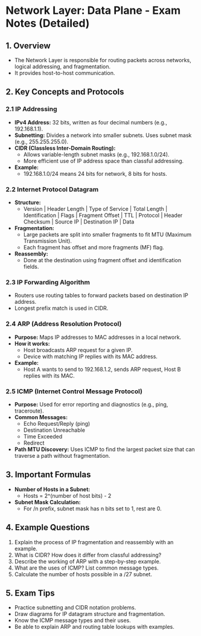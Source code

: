# Network Layer: Data Plane - Exam Notes (Detailed)

## 1. Overview
- The Network Layer is responsible for routing packets across networks, logical addressing, and fragmentation.
- It provides host-to-host communication.

## 2. Key Concepts and Protocols

### 2.1 IP Addressing
- **IPv4 Address:** 32 bits, written as four decimal numbers (e.g., 192.168.1.1).
- **Subnetting:** Divides a network into smaller subnets. Uses subnet mask (e.g., 255.255.255.0).
- **CIDR (Classless Inter-Domain Routing):**
  - Allows variable-length subnet masks (e.g., 192.168.1.0/24).
  - More efficient use of IP address space than classful addressing.
- **Example:**
  - 192.168.1.0/24 means 24 bits for network, 8 bits for hosts.

### 2.2 Internet Protocol Datagram
- **Structure:**
  - Version | Header Length | Type of Service | Total Length | Identification | Flags | Fragment Offset | TTL | Protocol | Header Checksum | Source IP | Destination IP | Data
- **Fragmentation:**
  - Large packets are split into smaller fragments to fit MTU (Maximum Transmission Unit).
  - Each fragment has offset and more fragments (MF) flag.
- **Reassembly:**
  - Done at the destination using fragment offset and identification fields.

### 2.3 IP Forwarding Algorithm
- Routers use routing tables to forward packets based on destination IP address.
- Longest prefix match is used in CIDR.

### 2.4 ARP (Address Resolution Protocol)
- **Purpose:** Maps IP addresses to MAC addresses in a local network.
- **How it works:**
  - Host broadcasts ARP request for a given IP.
  - Device with matching IP replies with its MAC address.
- **Example:**
  - Host A wants to send to 192.168.1.2, sends ARP request, Host B replies with its MAC.

### 2.5 ICMP (Internet Control Message Protocol)
- **Purpose:** Used for error reporting and diagnostics (e.g., ping, traceroute).
- **Common Messages:**
  - Echo Request/Reply (ping)
  - Destination Unreachable
  - Time Exceeded
  - Redirect
- **Path MTU Discovery:** Uses ICMP to find the largest packet size that can traverse a path without fragmentation.

## 3. Important Formulas
- **Number of Hosts in a Subnet:**
  - Hosts = 2^(number of host bits) - 2
- **Subnet Mask Calculation:**
  - For /n prefix, subnet mask has n bits set to 1, rest are 0.

## 4. Example Questions
1. Explain the process of IP fragmentation and reassembly with an example.
2. What is CIDR? How does it differ from classful addressing?
3. Describe the working of ARP with a step-by-step example.
4. What are the uses of ICMP? List common message types.
5. Calculate the number of hosts possible in a /27 subnet.

## 5. Exam Tips
- Practice subnetting and CIDR notation problems.
- Draw diagrams for IP datagram structure and fragmentation.
- Know the ICMP message types and their uses.
- Be able to explain ARP and routing table lookups with examples. 